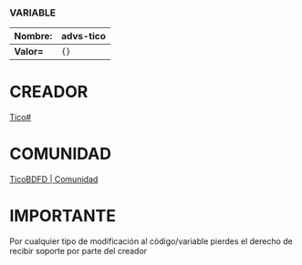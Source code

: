 ### VARIABLE
| **Nombre:** | advs-tico |
|--------|------|
| **Valor=** | ``{}`` |

# CREADOR
[Tico#](https://discord.com/users/635160512832733185)

# COMUNIDAD
[TicoBDFD | Comunidad](https://discord.gg/YyAKWUXKtH)

# IMPORTANTE
Por cualquier tipo de modificación al código/variable pierdes el derecho de recibir soporte por parte del creador
